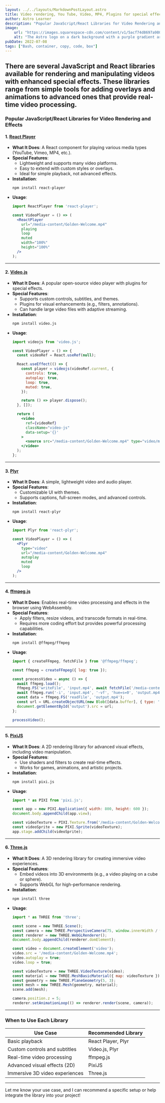 ```yaml
---
layout: ../../layouts/MarkdownPostLayout.astro
title: Video rendering, You Tube, Video, MP4, Plugins for special effects ecc.
author: Astro Learner
description: "Popular JavaScript/React Libraries for Video Rendering and Effects"
image: 
    url: "https://images.squarespace-cdn.com/content/v1/5acf74d8697a9803cb11f61e/1587066426871-20WQNUMNWGBYYQRYSLU0/arriflex_416+thumb.png"
    alt: "The Astro logo on a dark background with a purple gradient arc."
pubDate: 2022-07-08
tags: ["Bash, container, copy, code, box"]
---
```


## There are several JavaScript and React libraries available for rendering and manipulating videos with enhanced special effects. These libraries range from simple tools for adding overlays and animations to advanced ones that provide real-time video processing.


### **Popular JavaScript/React Libraries for Video Rendering and Effects**

#### **1. [React Player](https://github.com/cookpete/react-player)**
- **What It Does**: A React component for playing various media types (YouTube, Vimeo, MP4, etc.).
- **Special Features**: 
  - Lightweight and supports many video platforms.
  - Easy to extend with custom styles or overlays.
  - Ideal for simple playback, not advanced effects.
- **Installation**:
  ```bash
  npm install react-player
  ```
- **Usage**:
  ```jsx
  import ReactPlayer from 'react-player';

  const VideoPlayer = () => (
    <ReactPlayer
      url="/media-content/Golden-Welcome.mp4"
      playing
      loop
      muted
      width="100%"
      height="100%"
    />
  );
  ```

---

#### **2. [Video.js](https://videojs.com/)**
- **What It Does**: A popular open-source video player with plugins for special effects.
- **Special Features**:
  - Supports custom controls, subtitles, and themes.
  - Plugins for visual enhancements (e.g., filters, annotations).
  - Can handle large video files with adaptive streaming.
- **Installation**:
  ```bash
  npm install video.js
  ```
- **Usage**:
  ```jsx
  import videojs from 'video.js';

  const VideoPlayer = () => {
    const videoRef = React.useRef(null);

    React.useEffect(() => {
      const player = videojs(videoRef.current, {
        controls: true,
        autoplay: true,
        loop: true,
        muted: true,
      });

      return () => player.dispose();
    }, []);

    return (
      <video
        ref={videoRef}
        className="video-js"
        data-setup='{}'
      >
        <source src="/media-content/Golden-Welcome.mp4" type="video/mp4" />
      </video>
    );
  };
  ```

---

#### **3. [Plyr](https://github.com/sampotts/plyr)**
- **What It Does**: A simple, lightweight video and audio player.
- **Special Features**:
  - Customizable UI with themes.
  - Supports captions, full-screen modes, and advanced controls.
- **Installation**:
  ```bash
  npm install react-plyr
  ```
- **Usage**:
  ```jsx
  import Plyr from 'react-plyr';

  const VideoPlayer = () => (
    <Plyr
      type="video"
      url="/media-content/Golden-Welcome.mp4"
      autoplay
      muted
      loop
    />
  );
  ```

---

#### **4. [ffmpeg.js](https://github.com/ffmpegwasm/ffmpeg.wasm)**
- **What It Does**: Enables real-time video processing and effects in the browser using WebAssembly.
- **Special Features**:
  - Apply filters, resize videos, and transcode formats in real-time.
  - Requires more coding effort but provides powerful processing capabilities.
- **Installation**:
  ```bash
  npm install @ffmpeg/ffmpeg
  ```
- **Usage**:
  ```javascript
  import { createFFmpeg, fetchFile } from '@ffmpeg/ffmpeg';

  const ffmpeg = createFFmpeg({ log: true });

  const processVideo = async () => {
    await ffmpeg.load();
    ffmpeg.FS('writeFile', 'input.mp4', await fetchFile('/media-content/Golden-Welcome.mp4'));
    await ffmpeg.run('-i', 'input.mp4', '-vf', 'hue=s=0', 'output.mp4');
    const data = ffmpeg.FS('readFile', 'output.mp4');
    const url = URL.createObjectURL(new Blob([data.buffer], { type: 'video/mp4' }));
    document.getElementById('output').src = url;
  };

  processVideo();
  ```

---

#### **5. [PixiJS](https://pixijs.com/)**
- **What It Does**: A 2D rendering library for advanced visual effects, including video manipulation.
- **Special Features**:
  - Use shaders and filters to create real-time effects.
  - Works for games, animations, and artistic projects.
- **Installation**:
  ```bash
  npm install pixi.js
  ```
- **Usage**:
  ```javascript
  import * as PIXI from 'pixi.js';

  const app = new PIXI.Application({ width: 800, height: 600 });
  document.body.appendChild(app.view);

  const videoTexture = PIXI.Texture.from('/media-content/Golden-Welcome.mp4');
  const videoSprite = new PIXI.Sprite(videoTexture);
  app.stage.addChild(videoSprite);
  ```

---

#### **6. [Three.js](https://threejs.org/)**
- **What It Does**: A 3D rendering library for creating immersive video experiences.
- **Special Features**:
  - Embed videos into 3D environments (e.g., a video playing on a cube or sphere).
  - Supports WebGL for high-performance rendering.
- **Installation**:
  ```bash
  npm install three
  ```
- **Usage**:
  ```javascript
  import * as THREE from 'three';

  const scene = new THREE.Scene();
  const camera = new THREE.PerspectiveCamera(75, window.innerWidth / window.innerHeight, 0.1, 1000);
  const renderer = new THREE.WebGLRenderer();
  document.body.appendChild(renderer.domElement);

  const video = document.createElement('video');
  video.src = '/media-content/Golden-Welcome.mp4';
  video.autoplay = true;
  video.loop = true;

  const videoTexture = new THREE.VideoTexture(video);
  const material = new THREE.MeshBasicMaterial({ map: videoTexture });
  const geometry = new THREE.PlaneGeometry(5, 3);
  const mesh = new THREE.Mesh(geometry, material);
  scene.add(mesh);

  camera.position.z = 5;
  renderer.setAnimationLoop(() => renderer.render(scene, camera));
  ```

---

### **When to Use Each Library**
| Use Case                              | Recommended Library     |
|---------------------------------------|-------------------------|
| Basic playback                        | React Player, Plyr      |
| Custom controls and subtitles         | Video.js, Plyr          |
| Real-time video processing            | ffmpeg.js               |
| Advanced visual effects (2D)          | PixiJS                  |
| Immersive 3D video experiences        | Three.js                |

---

Let me know your use case, and I can recommend a specific setup or help integrate the library into your project!